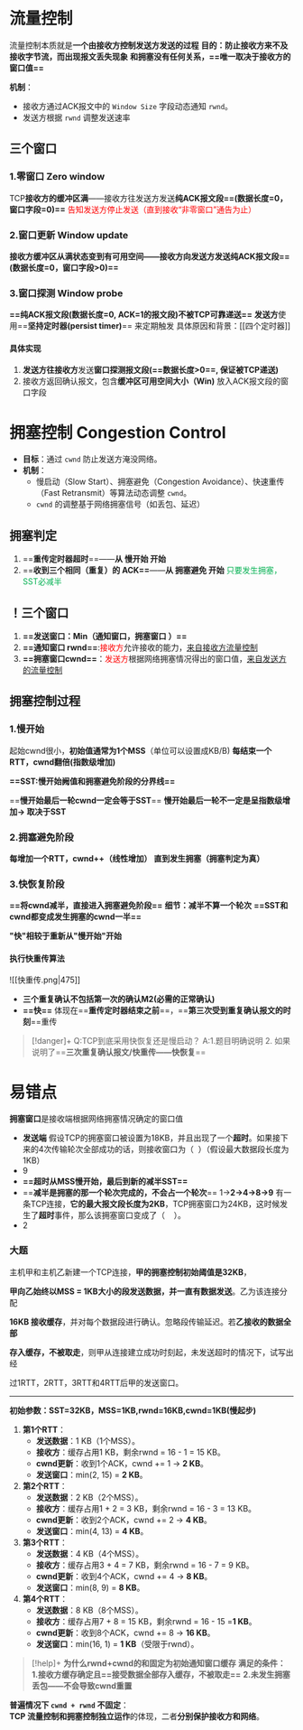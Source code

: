 # 流量控制
流量控制本质就是**一个由接收方控制发送方发送的过程**
**目的：防止接收方来不及接收字节流，而出现报文丢失现象**
**和拥塞没有任何关系，==唯一取决于接收方的窗口值==**

​**机制**：
- 接收方通过ACK报文中的 `Window Size` 字段动态通知 `rwnd`。
- 发送方根据 `rwnd` 调整发送速率
## 三个窗口
### **1.零窗口 Zero window**
TCP**接收方的缓冲区满**——接收方往发送方发送**纯ACK报文段==(数据长度=0，窗口字段=0)==**
<font color="#ff0000">告知发送方停止发送（直到接收“非零窗口”通告为止）</font>
### **2.窗口更新 Window update**
**接收方缓冲区从满状态变到有可用空间——接收方向发送方发送纯ACK报文段==(数据长度=0，窗口字段>0)==**

### **3.窗口探测 Window probe**
**==纯ACK报文段(数据长度=0, ACK=1的报文段)不被TCP可靠递送==**
**发送方**使用==**坚持定时器(persist timer)**== 来定期触发
具体原因和背景：[[四个定时器]]
#### **具体实现**
1. **发送方往接收方**发送**窗口探测报文段(==数据长度>0==, 保证被TCP递送)**
2. 接收方返回确认报文，包含**缓冲区可用空间大小（Win)** 放入ACK报文段的窗口字段

# 拥塞控制 Congestion Control

- ​**目标**：通过 `cwnd` 防止发送方淹没网络。
- ​**机制**：
    - 慢启动（Slow Start）、拥塞避免（Congestion Avoidance）、快速重传（Fast Retransmit）等算法动态调整 `cwnd`。
    - `cwnd` 的调整基于网络拥塞信号（如丢包、延迟）
## 拥塞判定
1. ==**重传定时器超时**==——**从 慢开始 开始**
2. ==**收到三个相同（重复）的 ACK==**——**从 拥塞避免 开始**
<font color="#00b050">只要发生拥塞，SST必减半</font>
## ！三个窗口
1. **==发送窗口：Min（通知窗口，拥塞窗口 ）==**
2. **==通知窗口 rwnd==**:<font color="#ff0000">接收方</font>允许接收的能力，<u>来自接收方流量控制</u>
3. **==拥塞窗口cwnd==**：<font color="#ff0000">发送方</font>根据网络拥塞情况得出的窗口值，<u>来自发送方的流量控制</u>

## 拥塞控制过程
### **1.慢开始**
起始cwnd很小，**初始值通常为1个MSS**（单位可以设置成KB/B)
**每结束一个RTT，cwnd翻倍(指数级增加)**

**==SST:慢开始阙值和拥塞避免阶段的分界线==**

==**慢开始最后一轮cwnd一定会等于SST**==
	**慢开始最后一轮不一定是呈指数级增加-> 取决于SST**

### **2.拥塞避免阶段**
**每增加一个RTT，cwnd++（线性增加）**
**直到发生拥塞（拥塞判定为真）**

### **3.快恢复阶段**
**==将cwnd减半，直接进入拥塞避免阶段==**
	**细节：减半不算一个轮次**
**==SST和cwnd都变成发生拥塞的cwnd一半==**

**"快"相较于重新从"慢开始"开始**
#### **执行快重传算法**
![[快重传.png|475]]
- **三个重复确认不包括第一次的确认M2(必需的正常确认)**
- **==快==** 体现在==**重传定时器结束之前**==，==**第三次受到重复确认报文的时刻**==重传

>[!danger]+ Q:TCP到底采用快恢复还是慢启动？
> A:1.题目明确说明 2. 如果说明了==**三次重复确认报文/快重传——快恢复**==


# 易错点
**拥塞窗口**是接收端根据网络拥塞情况确定的窗口值
- **发送端**
假设TCP的拥塞窗口被设置为18KB，并且出现了一个**超时**。如果接下来的4次传输轮次全部成功的话，则接收窗口为（  ）（假设最大数据段长度为1KB）
- 9
- **==超时从MSS慢开始，最后到新的减半SST==** 
- ==**减半是拥塞的那一个轮次完成的，不会占一个轮次**== 1->**2->4->8->9**
有一条TCP连接，**它的最大报文段长度为2KB**，TCP拥塞窗口为24KB，这时候发生了**超时**事件，那么该拥塞窗口变成了（    ）。
- 2


### **大题**
主机甲和主机乙新建一个TCP连接，**甲的拥塞控制初始阈值是32KB**，

**甲向乙始终以MSS = 1KB大小的段发送数据，并一直有数据发送**。乙为该连接分配

**16KB 接收缓存**，并对每个数据段进行确认。忽略段传输延迟。若**乙接收的数据全部**

**存入缓存，不被取走**，则甲从连接建立成功时刻起，未发送超时的情况下，试写出经

过1RTT，2RTT，3RTT和4RTT后甲的发送窗口。

---
**初始参数：SST=32KB，MSS=1KB,rwnd=16KB,cwnd=1KB(慢起步)**

1. ​**第1个RTT**：
    - ​**发送数据**：1 KB（1个MSS）。
    - ​**接收方**：缓存占用1 KB，剩余rwnd = 16 - 1 = 15 KB。
    - ​**cwnd更新**：收到1个ACK，cwnd += 1 → ​**2 KB**。
    - ​**发送窗口**：min(2, 15) = ​**2 KB**。
2. ​**第2个RTT**：
    - ​**发送数据**：2 KB（2个MSS）。
    - ​**接收方**：缓存占用1 + 2 = 3 KB，剩余rwnd = 16 - 3 = 13 KB。
    - ​**cwnd更新**：收到2个ACK，cwnd += 2 → ​**4 KB**。
    - ​**发送窗口**：min(4, 13) = ​**4 KB**。
3. ​**第3个RTT**：
    - ​**发送数据**：4 KB（4个MSS）。
    - ​**接收方**：缓存占用3 + 4 = 7 KB，剩余rwnd = 16 - 7 = 9 KB。
    - ​**cwnd更新**：收到4个ACK，cwnd += 4 → ​**8 KB**。
    - ​**发送窗口**：min(8, 9) = ​**8 KB**。
4. ​**第4个RTT**：
    - ​**发送数据**：8 KB（8个MSS）。
    - ​**接收方**：缓存占用7 + 8 = 15 KB，剩余rwnd = 16 - 15 = ​**1 KB**。
    - ​**cwnd更新**：收到8个ACK，cwnd += 8 → ​**16 KB**。
    - ​**发送窗口**：min(16, 1) = ​**1 KB**​（受限于rwnd）。

>[!help]+ **为什么rwnd+cwnd的和固定为初始通知窗口缓存**
> **满足的条件：**
> **1.接收方缓存确定且==接受数据全部存入缓存，不被取走==**
> **2.未发生拥塞丢包——不会导致cwnd重置**

**普遍情况下 `cwnd + rwnd` 不固定**：  
**TCP 流量控制和拥塞控制独立运作**的体现，二者**分别保护接收方和网络**。